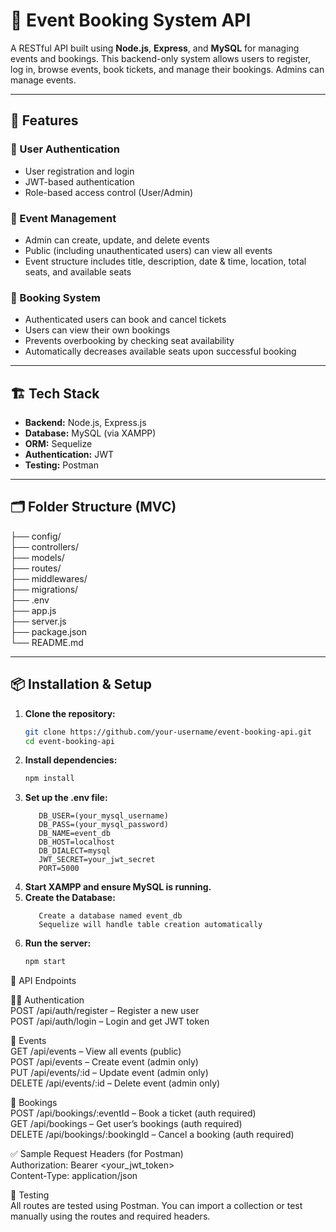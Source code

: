 # 🎉 Event Booking System API  

A RESTful API built using **Node.js**, **Express**, and **MySQL** for managing events and bookings. This backend-only system allows users to register, log in, browse events, book tickets, and manage their bookings. Admins can manage events.  

---  

## 🚀 Features  

### 👤 User Authentication  
- User registration and login  
- JWT-based authentication  
- Role-based access control (User/Admin)  

### 📅 Event Management  
- Admin can create, update, and delete events  
- Public (including unauthenticated users) can view all events  
- Event structure includes title, description, date & time, location, total seats, and available seats  

### 🎫 Booking System  
- Authenticated users can book and cancel tickets  
- Users can view their own bookings  
- Prevents overbooking by checking seat availability  
- Automatically decreases available seats upon successful booking  

---  
 
## 🏗️ Tech Stack  

- **Backend:** Node.js, Express.js  
- **Database:** MySQL (via XAMPP)  
- **ORM:** Sequelize   
- **Authentication:** JWT  
- **Testing:** Postman  

---  

## 🗂️ Folder Structure (MVC)  
├── config/  
├── controllers/  
├── models/  
├── routes/  
├── middlewares/  
├── migrations/  
├── .env  
├── app.js  
├── server.js  
├── package.json  
└── README.md  

---

## 📦 Installation & Setup

1. **Clone the repository:**  
   ```bash  
   git clone https://github.com/your-username/event-booking-api.git  
   cd event-booking-api  
2. **Install dependencies:**  
   ```bash
   npm install  
3. **Set up the .env file:**  
   ```MYSQL_PORT=(mysql_port[usually-3306])  
      DB_USER=(your_mysql_username)  
      DB_PASS=(your_mysql_password)  
      DB_NAME=event_db  
      DB_HOST=localhost  
      DB_DIALECT=mysql  
      JWT_SECRET=your_jwt_secret  
      PORT=5000  
4. **Start XAMPP and ensure MySQL is running.**  
5. **Create the Database:**  
   ```Open phpMyAdmin  
      Create a database named event_db  
      Sequelize will handle table creation automatically  
6. **Run the server:**  
   ```bash
   npm start

🔌 API Endpoints  

🧑‍💼 Authentication   
POST /api/auth/register – Register a new user  
POST /api/auth/login – Login and get JWT token  

📅 Events  
GET /api/events – View all events (public)  
POST /api/events – Create event (admin only)  
PUT /api/events/:id – Update event (admin only)  
DELETE /api/events/:id – Delete event (admin only)  

🎫 Bookings  
POST /api/bookings/:eventId – Book a ticket (auth required)  
GET /api/bookings – Get user’s bookings (auth required)  
DELETE /api/bookings/:bookingId – Cancel a booking (auth required)  

✅ Sample Request Headers (for Postman)    
Authorization: Bearer <your_jwt_token>  
Content-Type: application/json  

🧪 Testing  
All routes are tested using Postman. You can import a collection or test manually using the routes and required headers.  